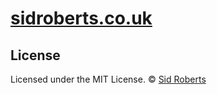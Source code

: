 # [sidroberts.co.uk](https://sidroberts.co.uk/)

## License

Licensed under the MIT License.
© [Sid Roberts](https://github.com/SidRoberts)
